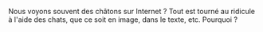 Nous voyons souvent des châtons sur Internet ? Tout est tourné au ridicule à l'aide des chats, que ce soit en image, dans le texte, etc. Pourquoi ?
